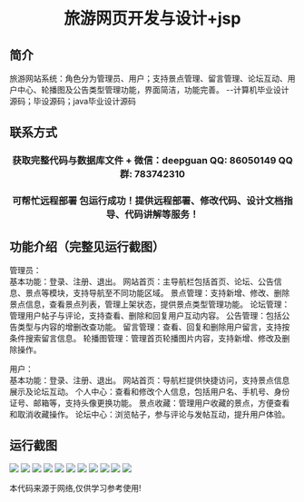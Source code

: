 <p><h1 align="center">旅游网页开发与设计+jsp</h1></p>

## 简介
旅游网站系统：角色分为管理员、用户；支持景点管理、留言管理、论坛互动、用户中心、轮播图及公告类型管理功能，界面简洁，功能完善。    --计算机毕业设计源码；毕设源码；java毕业设计源码


## 联系方式
<p><h3 align="center">获取完整代码与数据库文件 + 微信：deepguan QQ: 86050149 QQ群: 783742310</h3></p>
<p><h3 align="center">可帮忙远程部署 包运行成功！提供远程部署、修改代码、设计文档指导、代码讲解等服务！</h3></p>

## 功能介绍（完整见运行截图）
管理员：  
基本功能：登录、注册、退出。 网站首页：主导航栏包括首页、论坛、公告信息、景点等模块，支持导航至不同功能区域。 景点管理：支持新增、修改、删除景点信息，查看景点列表，管理上架状态，提供景点类型管理功能。 论坛管理：管理用户帖子与评论，支持查看、删除和回复用户互动内容。 公告管理：包括公告类型与内容的增删改查功能。 留言管理：查看、回复和删除用户留言，支持按条件搜索留言信息。 轮播图管理：管理首页轮播图片内容，支持新增、修改及删除操作。

用户：  
基本功能：登录、注册、退出。 网站首页：导航栏提供快捷访问，支持景点信息展示及论坛互动。 个人中心：查看和修改个人信息，包括用户名、手机号、身份证号、邮箱等，支持头像更换功能。 景点收藏：管理用户收藏的景点，方便查看和取消收藏操作。 论坛中心：浏览帖子，参与评论与发帖互动，提升用户体验。


## 运行截图
![](https://bs-1329754181.cos.ap-shanghai.myqcloud.com/ssm/TourismWebDevelopmentAndDesignJsp/img/001.jpg)
![](https://bs-1329754181.cos.ap-shanghai.myqcloud.com/ssm/TourismWebDevelopmentAndDesignJsp/img/002.jpg)
![](https://bs-1329754181.cos.ap-shanghai.myqcloud.com/ssm/TourismWebDevelopmentAndDesignJsp/img/003.jpg)
![](https://bs-1329754181.cos.ap-shanghai.myqcloud.com/ssm/TourismWebDevelopmentAndDesignJsp/img/004.jpg)
![](https://bs-1329754181.cos.ap-shanghai.myqcloud.com/ssm/TourismWebDevelopmentAndDesignJsp/img/005.jpg)
![](https://bs-1329754181.cos.ap-shanghai.myqcloud.com/ssm/TourismWebDevelopmentAndDesignJsp/img/006.jpg)
![](https://bs-1329754181.cos.ap-shanghai.myqcloud.com/ssm/TourismWebDevelopmentAndDesignJsp/img/007.jpg)
![](https://bs-1329754181.cos.ap-shanghai.myqcloud.com/ssm/TourismWebDevelopmentAndDesignJsp/img/008.jpg)
![](https://bs-1329754181.cos.ap-shanghai.myqcloud.com/ssm/TourismWebDevelopmentAndDesignJsp/img/009.jpg)
![](https://bs-1329754181.cos.ap-shanghai.myqcloud.com/ssm/TourismWebDevelopmentAndDesignJsp/img/010.jpg)
![](https://bs-1329754181.cos.ap-shanghai.myqcloud.com/ssm/TourismWebDevelopmentAndDesignJsp/img/011.jpg)

<p>本代码来源于网络,仅供学习参考使用!</p>
